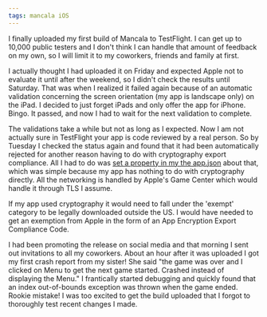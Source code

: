 ```yaml
---
tags: mancala iOS
---
```


I finally uploaded my first build of Mancala to TestFlight. I can get up to 10,000 public testers and I don't think I can handle that amount of feedback on my own,
 so I will limit it to my coworkers, friends and family at first.

I actually thought I had uploaded it on Friday and expected Apple not to evaluate it until after the weekend, so I didn't check the results until Saturday.
That was when I realized it failed again because of an automatic validation concerning the screen orientation (my app is landscape only) on the iPad.
I decided to just forget iPads and only offer the app for iPhone. Bingo. It passed, and now I had to wait for the next validation to complete.

The validations take a while but not as long as I expected. Now I am not actually sure in TestFlight your app is code reviewed by a real person.
So by Tuesday I checked the status again and found that it had been automatically rejected for another reason having to do with cryptography export compliance.
All I had to do was [set a property in my the app.json](https://help.apple.com/xcode/mac/current/#/dev0dc15d044) about that, which was simple because my app has nothing to do with cryptography directly.
 All the networking is handled by Apple's Game Center which would handle it through TLS I assume.

 If my app used cryptography it would need to fall under the 'exempt' category to be legally downloaded outside the US. I would have needed to get an exemption from Apple in the form of an App Encryption Export Compliance Code.

I had been promoting the release on social media and that morning I sent out invitations to all my coworkers. About an hour after it was uploaded I got my first
crash report from my sister! She said "the game was over and I clicked on Menu to get the next game started. Crashed instead of displaying the Menu."
I frantically started debugging and quickly found that an index out-of-bounds exception was thrown when the game ended. Rookie mistake!
I was too excited to get the build uploaded that I forgot to thoroughly test recent changes I made.
